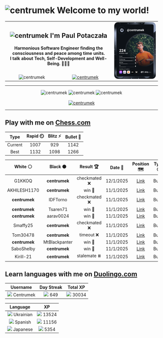 <h1>
  <img
    src="https://emojis.slackmojis.com/emojis/images/1531849430/4246/blob-sunglasses.gif"
    width="30"
    alt="centrumek"
  />
  Welcome to my world!
</h1>

<table>
  <tbody>
    <tr>
      <td align="center" width="70%" colspan="2">
        <h2>
          <img
            src="https://raw.githubusercontent.com/MartinHeinz/MartinHeinz/master/wave.gif"
            width="30px"
            alt="centrumek"
          />
          I'm Paul Potaczała
        </h2>
        <h4>
          Harmonious Software Engineer finding the consciousness and peace among time units.
          <br/>
          I talk about Tech, Self-Development and Well-Being. 🌿🧘🚀
        </h4>
      </td>
      <td width="30%" rowspan="2">
        <a href="https://app.daily.dev/centrumek">
          <img
            src="./devcard.svg"
            alt="centrumek"
          />
        </a>
      </td>
    </tr>
    <tr align="center">
      <td>
        <img
          src="https://komarev.com/ghpvc/?username=centrumek&label=visitors&color=0e75b6&style=flat"
          alt="centrumek"
        >
      </td>
      <td>
        <a href="https://stackoverflow.com/users/14496012/centrumek">
          <img
            src="https://stackoverflow.com/users/flair/14496012.png?theme=dark"
            alt="centrumek"
          >
        </a>
      </td>
    </tr>
  </tbody>
</table>

---
<div align="center">
  <img 
    src="https://github-readme-stats.vercel.app/api?username=centrumek&show_icons=true&count_private=true&theme=dark&hide_border=true&hide=issues,contribs&bg_color=00000000"
    alt="centrumek"
  />
  <img
    src="https://github-readme-stats.vercel.app/api/top-langs/?username=centrumek&layout=compact&hide_border=true&theme=dark&bg_color=00000000&langs_count=6&exclude_repo=air-statistic-app"
    alt="centrumek"
  />
  <img 
    src="https://github-readme-streak-stats.herokuapp.com?user=centrumek&theme=dark&hide_border=true&background=FFFFFF00"
    alt="centrumek"
  />
  <br/>
  <br/>
  <a href="https://www.buymeacoffee.com/centrumek">
    <img
      src="https://cdn.buymeacoffee.com/buttons/v2/default-orange.png"
      height="50"
      width="210"
      alt="centrumek"
    />
  </a>
</div>

---

## Play with me on [Chess.com](https://www.chess.com/member/centrumek)

<div align="center">
<!--START_SECTION:chessStats-->
<!-- Automatically generated with https://github.com/Balastrong/chess-stats-action -->

| Type | Rapid ⏲️ | Blitz ⚡ | Bullet 🔫 |
|:---:|:---:|:---:|:---:|
| Current | 1007 | 929 | 1142 |
| Best | 1132 | 1098 | 1266 |

| White ⚪ | Black ⚫ | Result 🏆 | Date 📅 | Position 🗺️ | Type 🕕 |
|:---:|:---:|:---:|:---:|:---:|:---:|
| G1KKOQ | **centrumek** | checkmated ❌ | 12/1/2025 | <a href="http://www.ee.unb.ca/cgi-bin/tervo/fen.pl?select=r3kr2/p2pQp1B/n2Pp3/1ppb4/8/2P3P1/PP3P2/R4RK1 b q - 2 24">Link</a> | Bullet |
| AKHILESH1170 | **centrumek** | win 🥇 | 11/1/2025 | <a href="http://www.ee.unb.ca/cgi-bin/tervo/fen.pl?select=8/pkp4P/1p2R3/8/2P1p3/KP6/P7/7r w - - 1 39">Link</a> | Bullet |
| **centrumek** | IDFTorno | checkmated ❌ | 11/1/2025 | <a href="http://www.ee.unb.ca/cgi-bin/tervo/fen.pl?select=r3k2r/pp3pp1/2p1p3/3p3p/5P2/P1B1P2q/1PP5/R2Q2RK w kq - 2 19">Link</a> | Bullet |
| **centrumek** | Tsaren71 | win 🥇 | 11/1/2025 | <a href="http://www.ee.unb.ca/cgi-bin/tervo/fen.pl?select=2Q5/5b2/4Nk2/3pp1pP/3P2P1/8/8/6K1 b - - 1 45">Link</a> | Bullet |
| **centrumek** | aarav0024 | win 🥇 | 11/1/2025 | <a href="http://www.ee.unb.ca/cgi-bin/tervo/fen.pl?select=r4r2/5p1p/b6k/6Qn/P1P2P2/N6P/7K/5R2 b - - 3 27">Link</a> | Bullet |
| Smaffy25 | **centrumek** | checkmated ❌ | 11/1/2025 | <a href="http://www.ee.unb.ca/cgi-bin/tervo/fen.pl?select=r1rk4/p2Q4/8/4N3/7P/8/PPPN1PP1/2KR3R b - - 4 25">Link</a> | Bullet |
| Tom30478 | **centrumek** | timeout ❌ | 11/1/2025 | <a href="http://www.ee.unb.ca/cgi-bin/tervo/fen.pl?select=2k5/pp6/2p5/1PP4P/5Qp1/2N5/P3rPK1/R7 b - - 0 35">Link</a> | Bullet |
| **centrumek** | MtBlackpanter | win 🥇 | 11/1/2025 | <a href="http://www.ee.unb.ca/cgi-bin/tervo/fen.pl?select=8/1bR5/p3k2p/Pp1p4/3P4/2PK4/Pq6/RN6 b - - 0 32">Link</a> | Bullet |
| SaboShelby | **centrumek** | win 🥇 | 11/1/2025 | <a href="http://www.ee.unb.ca/cgi-bin/tervo/fen.pl?select=r3k1nr/ppp2p1p/3b4/3N2N1/4P3/8/PPP1QP1q/R1B2RK1 w kq - 1 15">Link</a> | Bullet |
| Kirill-21 | **centrumek** | stalemate ⏸️ | 11/1/2025 | <a href="http://www.ee.unb.ca/cgi-bin/tervo/fen.pl?select=k7/P1P5/1K6/1P6/8/8/8/8 b - - 0 61">Link</a> | Bullet |

<!--END_SECTION:chessStats-->
</div>

## Learn languages with me on [Duolingo.com](https://www.duolingo.com/profile/Centrumek)

<div align="center">
<!--START_SECTION:duolingoStats-->
<!-- Automatically generated with https://github.com/centrumek/duolingo-readme-stats-->

| Username | Day Streak | Total XP |
|:---:|:---:|:---:|
| <img src="https://raw.githubusercontent.com/centrumek/duolingo-readme-stats/main/assets/duolingo.png" height="12"> Centrumek | <img src="https://raw.githubusercontent.com/centrumek/duolingo-readme-stats/main/assets/streakinactive.svg" height="12"> 649 | <img src="https://raw.githubusercontent.com/centrumek/duolingo-readme-stats/main/assets/xp.svg" height="12"> 30034 | <img src="https://raw.githubusercontent.com/centrumek/duolingo-readme-stats/main/assets/xp.svg" height="12"> 0 |

| Language | XP |
|:---:|:---:|
| <img src="https://raw.githubusercontent.com/centrumek/duolingo-readme-stats/main/assets/langs/ukrainian.svg" height="12"> Ukrainian | <img src="https://raw.githubusercontent.com/centrumek/duolingo-readme-stats/main/assets/xp.svg" height="12"> 13524 |
| <img src="https://raw.githubusercontent.com/centrumek/duolingo-readme-stats/main/assets/langs/spanish.svg" height="12"> Spanish | <img src="https://raw.githubusercontent.com/centrumek/duolingo-readme-stats/main/assets/xp.svg" height="12"> 11156 |
| <img src="https://raw.githubusercontent.com/centrumek/duolingo-readme-stats/main/assets/langs/japanese.svg" height="12"> Japanese | <img src="https://raw.githubusercontent.com/centrumek/duolingo-readme-stats/main/assets/xp.svg" height="12"> 5354 |

<!--END_SECTION:duolingoStats-->
</div>
<!--
**centrumek/centrumek** is a ✨ _special_ ✨ repository because its `README.md` (this file) appears on your GitHub profile.

Here are some ideas to get you started:

- 🔭 I’m currently working on ...
- 🌱 I’m currently learning ...
- 👯 I’m looking to collaborate on ...
- 🤔 I’m looking for help with ...
- 💬 Ask me about ...
- 📫 How to reach me: ...
- 😄 Pronouns: ...
- ⚡ Fun fact: ...
-->
